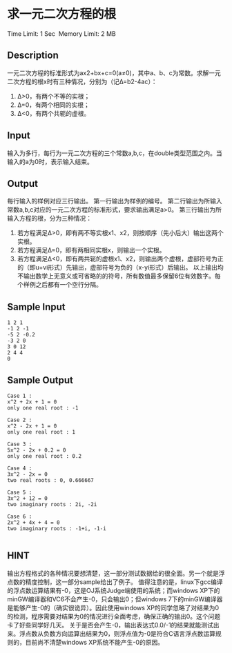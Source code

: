 # 求一元二次方程的根
Time Limit: 1 Sec  Memory Limit: 2 MB


## Description
一元二次方程的标准形式为ax2+bx+c=0(a≠0)，其中a、b、c为常数。求解一元二次方程的根x时有三种情况，分别为（记Δ=b2-4ac）：
1. Δ>0，有两个不等的实根；
2. Δ=0，有两个相同的实根；
3. Δ<0，有两个共轭的虚根。

## Input
输入为多行，每行为一元二次方程的三个常数a,b,c，在double类型范围之内。当输入的a为0时，表示输入结束。

## Output
每行输入的样例对应三行输出。
第一行输出为样例的编号。
第二行输出为所输入常数a,b,c对应的一元二次方程的标准形式，要求输出满足a>0。
第三行输出为所输入方程的根，分为三种情况：
1. 若方程满足Δ>0，即有两不等实根x1、x2，则按顺序（先小后大）输出这两个实根。
2. 若方程满足Δ=0，即有两相同实根x，则输出一个实根。
3. 若方程满足Δ<0，即有两共轭的虚根x1、x2，则输出两个虚根，虚部符号为正的（即u+vi形式）先输出，虚部符号为负的（x-yi形式）后输出。
以上输出均不输出数学上无意义或可省略的的符号，所有数值最多保留6位有效数字。每个样例之后都有一个空行分隔。


## Sample Input
```
1 2 1
-1 2 -1
-5 2 -0.2
-3 2 0
3 0 12
2 4 4
0
```
## Sample Output
```
Case 1 :
x^2 + 2x + 1 = 0
only one real root : -1

Case 2 :
x^2 - 2x + 1 = 0
only one real root : 1

Case 3 :
5x^2 - 2x + 0.2 = 0
only one real root : 0.2

Case 4 :
3x^2 - 2x = 0
two real roots : 0, 0.666667

Case 5 :
3x^2 + 12 = 0
two imaginary roots : 2i, -2i

Case 6 :
2x^2 + 4x + 4 = 0
two imaginary roots : -1+i, -1-i


```

## HINT
输出方程格式的各种情况要想清楚，这一部分测试数据给的很全面。另一个就是浮点数的精度控制，这一部分sample给出了例子。
值得注意的是，linux下gcc编译的浮点数运算结果有-0，这是OJ系统Judge端使用的系统；而windows XP下的minGW编译器和VC6不会产生-0，只会输出0；但windows 7下的minGW编译器是能够产生-0的（确实很诡异）。因此使用windows XP的同学忽略了对结果为0的检测，程序需要对结果为0的情况进行全面考虑，确保正确的输出0。这个问题卡了好些同学好几天。
关于是否会产生-0，输出表达式0.0/-1的结果就能测试出来。浮点数从负数方向运算出结果为0，则浮点值为-0是符合C语言浮点数运算规则的，目前尚不清楚windows XP系统不能产生-0的原因。
